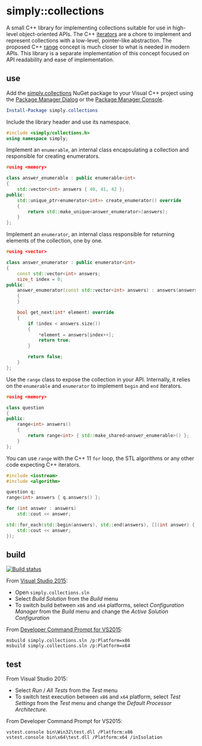 # simply::collections

A small C++ library for implementing collections suitable for use in high-level object-oriented APIs.
The C++ [iterators](http://en.cppreference.com/w/cpp/concept/Iterator) are a chore to implement and 
represent collections with a low-level, pointer-like abstraction. The proposed C++
[range](https://github.com/ericniebler/range-v3) concept is much closer to what is needed in modern APIs. 
This library is a separate implementation of this concept focused on API readability and ease of implementation.

## use

Add the [simply.collections](http://www.nuget.org/packages/simply.collections) NuGet package to your Visual C++ 
project using the [Package Manager Dialog](http://docs.nuget.org/consume/Package-Manager-Dialog) or 
the [Package Manager Console](http://docs.nuget.org/consume/package-manager-console).
``` PowerShell
Install-Package simply.collections
```

Include the library header and use its namespace.
``` C++
#include <simply/collections.h>
using namespace simply;
```

Implement an `enumerable`, an internal class encapsulating a collection and responsible for creating enumerators.
``` C++
#using <memory>

class answer_enumerable : public enumerable<int>
{
    std::vector<int> answers { 40, 41, 42 };
public:
    std::unique_ptr<enumerator<int>> create_enumerator() override
    {
        return std::make_unique<answer_enumerator>(answers);
    }
};
```

Implement an `enumerator`, an internal class responsible for returning elements of the collection, one by one.
``` C++
#using <vector>

class answer_enumerator : public enumerator<int>
{
    const std::vector<int> answers;
    size_t index = 0;
public:
    answer_enumerator(const std::vector<int> answers) : answers(answers)
    {
    }

    bool get_next(int* element) override
    {
        if (index < answers.size())
        {
            *element = answers[index++];
            return true;
        }

        return false;
    }
};
```

Use the `range` class to expose the collection in your API. Internally, it relies on the 
`enumerable` and `enumerator` to implement `begin` and `end` iterators.
``` C++
#using <memory>

class question
{
public:
    range<int> answers()
    {
        return range<int> { std::make_shared<answer_enumerable>() };
    }
};
```

You can use `range` with the C++ 11 `for` loop, the STL algorithms or any other code expecting C++ iterators.
``` C++
#include <iostream>
#include <algorithm>

question q;
range<int> answers { q.answers() };

for (int answer : answers)
    std::cout << answer;

std::for_each(std::begin(answers), std::end(answers), [](int answer) {
    std::cout << answer;
});
```

## build

[![Build status](https://ci.appveyor.com/api/projects/status/github/olegsych/simply.collections?branch=master)](https://ci.appveyor.com/project/olegsych/simply-collections/branch/master)

From [Visual Studio 2015](https://www.visualstudio.com/downloads):
- Open `simply.collections.sln`
- Select _Build Solution_ from the _Build_ menu
- To switch build between `x86` and `x64` platforms, select _Configuration Manager_ from the _Build_ menu and change the _Active Solution Configuration_

From [Developer Command Prompt for VS2015](https://msdn.microsoft.com/en-us/library/ms229859.aspx):
```
msbuild simply.collections.sln /p:Platform=x86
msbuild simply.collections.sln /p:Platform=x64
```

## test

From Visual Studio 2015:
- Select _Run_ / _All Tests_ from the _Test_ menu
- To switch test execution between `x86` and `x64` platform, select _Test Settings_ from the _Test_ menu and change the _Default Processor Architecture_.

From Developer Command Prompt for VS2015:
```
vstest.console bin\Win32\test.dll /Platform:x86
vstest.console bin\x64\test.dll /Platform:x64 /inIsolation
```